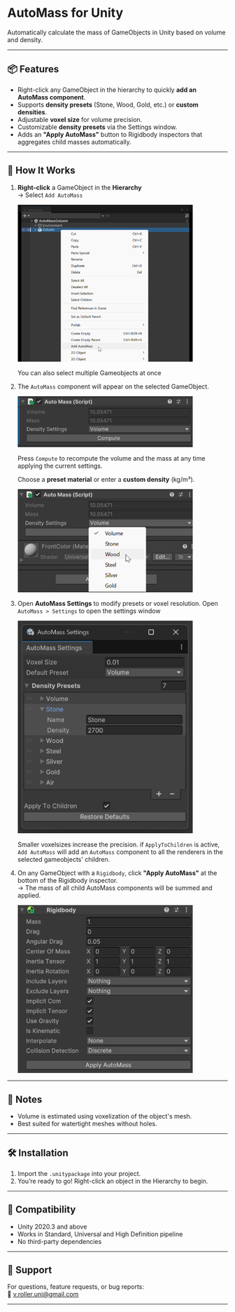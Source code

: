 # AutoMass for Unity
Automatically calculate the mass of GameObjects in Unity based on volume and density.

---

## 📦 Features
- Right-click any GameObject in the hierarchy to quickly **add an AutoMass component**.
- Supports **density presets** (Stone, Wood, Gold, etc.) or **custom densities**.
- Adjustable **voxel size** for volume precision.
- Customizable **density presets** via the Settings window.
- Adds an **"Apply AutoMass"** button to Rigidbody inspectors that aggregates child masses automatically.

---

## 🧩 How It Works

1. **Right-click** a GameObject in the **Hierarchy**  
   → Select `Add AutoMass`

   <img src="Documentation/ObjectMenu.png" alt="AutoMass Overview" style="width: 400px;"/>

   You can also select multiple Gameobjects at once

2. The `AutoMass` component will appear on the selected GameObject.
   
   <img src="Documentation/Component.png" alt="AutoMass Overview" style="width: 400px;"/>

   Press `Compute` to recompute the volume and the mass at any time applying the current settings.
   
   Choose a **preset material** or enter a **custom density** (kg/m³).

   <img src="Documentation/Component2.png" alt="AutoMass Overview" style="width: 400px;"/>

3. Open **AutoMass Settings** to modify presets or voxel resolution.
   Open `AutoMass > Settings` to open the settings window

   <img src="Documentation/Settings.png" alt="AutoMass Overview" style="width: 400px;"/>

   Smaller voxelsizes increase the precision.
   if `ApplyToChildren` is active, `Add AutoMass` will add an `AutoMass` component to all the renderers in the selected gameobjects' children.

4. On any GameObject with a `Rigidbody`, click **"Apply AutoMass"** at the bottom of the Rigidbody inspector.  
   → The mass of all child AutoMass components will be summed and applied.

   <img src="Documentation/Rigidbody.png" alt="AutoMass Overview" style="width: 400px;"/>

---

## 📌 Notes
- Volume is estimated using voxelization of the object's mesh.
- Best suited for watertight meshes without holes.

---

## 🛠 Installation
1. Import the `.unitypackage` into your project.
2. You’re ready to go! Right-click an object in the Hierarchy to begin.

---

## 🧪 Compatibility
- Unity 2020.3 and above
- Works in Standard, Universal and High Definition pipeline
- No third-party dependencies

---

## 📮 Support
For questions, feature requests, or bug reports:  
📧 v.roller.uni@gmail.com  

---

